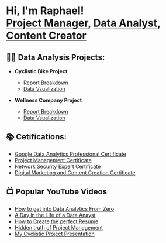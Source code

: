 <h1>Hi, I'm Raphael! <br/><a href="https://github.com/Samuel-Anthony15/SamuelAnthony.github-io">Project Manager</a>, <a href="http://www.linkedin.com/in/raphael-omonzokpia">Data Analyst</a>, <a href="https://twitter.com/OmonzokpiaR">Content Creator</a></h1>

<h2>👨‍💻 Data Analysis Projects:</h2>

- <b>Cyclistic Bike Project</b>
  - [Report Breakdown](https://docs.google.com/document/d/14WfvI-GTQjcEOvOWhF35Jm9iqDkgURdk/edit?usp=sharing&ouid=110806886587546223443&rtpof=true&sd=true)
  - [Data Vsualization](https://docs.google.com/presentation/d/1aTnPnPJlDpdv-VIrqaIVIhl0nquOymZV/edit?usp=sharing&ouid=110806886587546223443&rtpof=true&sd=true)

- <b>Wellness Company Project</b>
  - [Report Breakdown]()
  - [Data Vsualization]()

<h2>📚 Cetifications: </h2>

- [Google Data Analytics Professional Certificate]()
- [Project Management Certificate]()
- [Network Security Expert Certificate]()
- [Digital Marketing and Content Creation Certificate]()


<h2>📺 Popular YouTube Videos</h2>

- [How to get into Data Analytics From Zero]()
- [A Day in the Life of a Data Anayst]()
- [How to Create the perfect Resume]()
- [Hidden truth of Project Management]()
- [My Cyclistic Project Presentation]()





